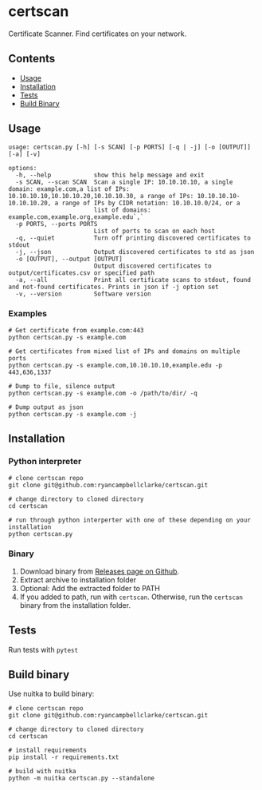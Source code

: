 # certscan

Certificate Scanner. Find certificates on your network.

## Contents

* [Usage](#usage)
* [Installation](#installation)
* [Tests](#tests)
* [Build Binary](#build-binary)

## Usage

```commandline
usage: certscan.py [-h] [-s SCAN] [-p PORTS] [-q | -j] [-o [OUTPUT]] [-a] [-v]

options:
  -h, --help            show this help message and exit
  -s SCAN, --scan SCAN  Scan a single IP: 10.10.10.10, a single domain: example.com,a list of IPs: 10.10.10.10,10.10.10.20,10.10.10.30, a range of IPs: 10.10.10.10-10.10.10.20, a range of IPs by CIDR notation: 10.10.10.0/24, or a   
                        list of domains: example.com,example.org,example.edu`,`
  -p PORTS, --ports PORTS
                        List of ports to scan on each host
  -q, --quiet           Turn off printing discovered certificates to stdout
  -j, --json            Output discovered certificates to std as json
  -o [OUTPUT], --output [OUTPUT]
                        Output discovered certificates to output/certificates.csv or specified path
  -a, --all             Print all certificate scans to stdout, found and not-found certificates. Prints in json if -j option set
  -v, --version         Software version
```

### Examples

```commandline
# Get certificate from example.com:443
python certscan.py -s example.com

# Get certificates from mixed list of IPs and domains on multiple ports
python certscan.py -s example.com,10.10.10.10,example.edu -p 443,636,1337

# Dump to file, silence output
python certscan.py -s example.com -o /path/to/dir/ -q

# Dump output as json
python certscan.py -s example.com -j
```

## Installation

### Python interpreter

```commandline
# clone certscan repo
git clone git@github.com:ryancampbellclarke/certscan.git

# change directory to cloned directory
cd certscan

# run through python interperter with one of these depending on your installation
python certscan.py
```

### Binary
1. Download binary from [Releases page on Github](https://github.com/ryancampbellclarke/certscan/releases).
2. Extract archive to installation folder
3. Optional: Add the extracted folder to PATH
4. If you added to path, run with `certscan`. Otherwise, run the `certscan` binary from the installation folder.

## Tests

Run tests with `pytest`

## Build binary

Use nuitka to build binary:

```commandline
# clone certscan repo
git clone git@github.com:ryancampbellclarke/certscan.git

# change directory to cloned directory
cd certscan

# install requirements
pip install -r requirements.txt

# build with nuitka
python -m nuitka certscan.py --standalone
```
